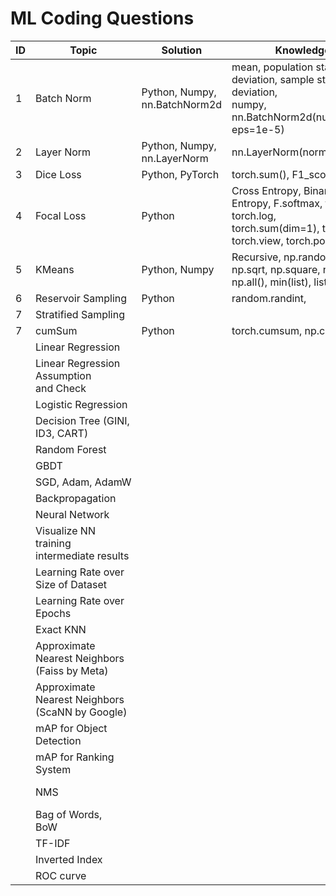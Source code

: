 
# ML Coding Questions

| ID | Topic                                                 | Solution                      | Knowledge Notes                                                                                                                                 | Reference                                                                                                                                                                                 |
| -- | ----------------------------------------------------- | ----------------------------- | ----------------------------------------------------------------------------------------------------------------------------------------------- | ----------------------------------------------------------------------------------------------------------------------------------------------------------------------------------------- |
| 1  | Batch Norm                                            | Python, Numpy, nn.BatchNorm2d | mean, population standard deviation, sample standard deviation,<br />numpy, nn.BatchNorm2d(num_features=2, eps=1e-5)                            | [Enzo_Mi Bilibili](https://www.bilibili.com/video/BV11s4y1c7pg/?spm_id_from=333.999.0.0&vd_source=cce459bd59b16eaede26f2352c4eb26c)  <br />[AI zhihu](https://zhuanlan.zhihu.com/p/269465213) |
| 2  | Layer Norm                                            | Python, Numpy, nn.LayerNorm   | nn.LayerNorm(normalized_shape=3)                                                                                                                | [Enzo_Mi Bilibili](https://www.bilibili.com/video/BV1UG411f7DL/?spm_id_from=333.788&vd_source=cce459bd59b16eaede26f2352c4eb26c)                                                              |
| 3  | Dice Loss                                             | Python, PyTorch               | torch.sum(), F1_score                                                                                                                           | [zhihu](https://zhuanlan.zhihu.com/p/269592183)                                                                                                                                              |
| 4  | Focal Loss                                            | Python                        | Cross Entropy, Binary Cross Entropy, F.softmax, torch.sigmoid, torch.log,<br />torch.sum(dim=1), torch.ones, torch.view, torch.pow, F.one_hot() | [focal loss definition](https://zhuanlan.zhihu.com/p/49981234)<br />[focal loss implementation](https://zhuanlan.zhihu.com/p/308290543)                                                         |
| 5  | KMeans                                                | Python, Numpy                 | Recursive, np.random.randint, np.sqrt, np.square, np.sum, <br />np.all(), min(list), list.index                                                 | [zhihu](https://zhuanlan.zhihu.com/p/293096829)                                                                                                                                              |
| 6  | Reservoir Sampling                                    | Python                        | random.randint,                                                                                                                                 |                                                                                                                                                                                           |
| 7  | Stratified Sampling                                   |                               |                                                                                                                                                 |                                                                                                                                                                                           |
| 7  | cumSum                                                | Python                        | torch.cumsum, np.cumsum, sum                                                                                                                    |                                                                                                                                                                                           |
|    | Linear Regression                                     |                               |                                                                                                                                                 |                                                                                                                                                                                           |
|    | Linear Regression Assumption<br />and Check           |                               |                                                                                                                                                 |                                                                                                                                                                                           |
|    | Logistic Regression                                   |                               |                                                                                                                                                 |                                                                                                                                                                                           |
|    | Decision Tree (GINI, ID3, CART)                       |                               |                                                                                                                                                 | [medium](https://medium.com/@enozeren/building-a-decision-tree-from-scratch-324b9a5ed836)                                                                                                    |
|    | Random Forest                                         |                               |                                                                                                                                                 |                                                                                                                                                                                           |
|    | GBDT                                                  |                               |                                                                                                                                                 |                                                                                                                                                                                           |
|    | SGD, Adam, AdamW                                    |                               |                                                                                                                                                 |                                                                                                                                                                                           |
|    | Backpropagation                                       |                               |                                                                                                                                                 |                                                                                                                                                                                           |
|    | Neural Network                                        |                               |                                                                                                                                                 |                                                                                                                                                                                           |
|    | Visualize NN training intermediate results            |                               |                                                                                                                                                 |                                                                                                                                                                                           |
|    | Learning Rate over Size of Dataset                    |                               |                                                                                                                                                 |                                                                                                                                                                                           |
|    | Learning Rate over Epochs                             |                               |                                                                                                                                                 |                                                                                                                                                                                           |
|    | Exact KNN                                             |                               |                                                                                                                                                 |                                                                                                                                                                                           |
|    | Approximate Nearest Neighbors <br />(Faiss by Meta)   |                               |                                                                                                                                                 |                                                                                                                                                                                           |
|    | Approximate Nearest Neighbors <br />(ScaNN by Google) |                               |                                                                                                                                                 |                                                                                                                                                                                           |
|    | mAP for Object Detection                              |                               |                                                                                                                                                 |                                                                                                                                                                                           |
|    | mAP for Ranking System                                |                               |                                                                                                                                                 |                                                                                                                                                                                           |
|    | NMS                                                   |                               |                                                                                                                                                 | [PyTorch Implementation](https://learnopencv.com/non-maximum-suppression-theory-and-implementation-in-pytorch/)                                                                              |
|    | Bag of Words,<br />BoW                                |                               |                                                                                                                                                 |                                                                                                                                                                                           |
|    | TF-IDF                                                |                               |                                                                                                                                                 |                                                                                                                                                                                           |
|    | Inverted Index                                        |                               |                                                                                                                                                 |                                                                                                                                                                                           |
|    | ROC curve                                             |                               |                                                                                                                                                 |                                                                                                                                                                                           |
